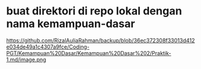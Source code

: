 # buat direktori di repo lokal dengan nama kemampuan-dasar

https://github.com/RizalAuliaRahman/backup/blob/36ec372308f33013d412e034de49a1c4307a9fce/Coding-PGT/Kemampuan%20Dasar/Kemampuan%20Dasar%202/Praktik-1.md/image.png
